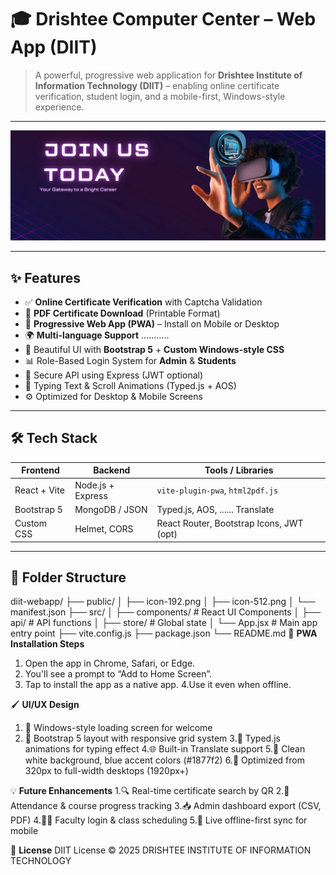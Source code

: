 # 🎓 Drishtee Computer Center – Web App (DIIT)

> A powerful, progressive web application for **Drishtee Institute of Information Technology (DIIT)** – enabling online certificate verification, student login, and a mobile-first, Windows-style experience.

---

![DIIT App Preview](https://raw.githubusercontent.com/hridesh-bharati/drishteeindia.com-hb/refs/heads/main/FrontEnd/public/images/mainSlider/slider3.webp)

---

## ✨ **Features**

- ✅ **Online Certificate Verification** with Captcha Validation
- 🧾 **PDF Certificate Download** (Printable Format)
- 📲 **Progressive Web App (PWA)** – Install on Mobile or Desktop
- 🌍 **Multi-language Support** ...........
- 🎨 Beautiful UI with **Bootstrap 5** + **Custom Windows-style CSS**
- 📊 Role-Based Login System for **Admin** & **Students**
- 🔐 Secure API using Express (JWT optional)
- 💬 Typing Text & Scroll Animations (Typed.js + AOS)
- ⚙️ Optimized for Desktop & Mobile Screens

---
## 🛠️ Tech Stack

| Frontend        | Backend           | Tools / Libraries                        |
|-----------------|-------------------|------------------------------------------|
| React + Vite    | Node.js + Express | `vite-plugin-pwa`, `html2pdf.js`         |
| Bootstrap 5     | MongoDB / JSON    | Typed.js, AOS, ...... Translate          |
| Custom CSS      | Helmet, CORS      | React Router, Bootstrap Icons, JWT (opt) |

---

## 📁 Folder Structure
diit-webapp/
├── public/
│ ├── icon-192.png
│ ├── icon-512.png
│ └── manifest.json
├── src/
│ ├── components/ # React UI Components
│ ├── api/ # API functions
│ ├── store/ # Global state
│ └── App.jsx # Main app entry point
├── vite.config.js
├── package.json
└── README.md
📱 **PWA Installation Steps**
1. Open the app in Chrome, Safari, or Edge.
2. You'll see a prompt to “Add to Home Screen”.
3. Tap to install the app as a native app.
4.Use it even when offline.

🖌️ **UI/UX Design**
1. 🎯 Windows-style loading screen for welcome
2. 🧭 Bootstrap 5 layout with responsive grid system
3.💬 Typed.js animations for typing effect
4.🌐 Built-in Translate support
5.🎨 Clean white background, blue accent colors (#1877f2)
6.📱 Optimized from 320px to full-width desktops (1920px+)

💡 **Future Enhancements**
1.🔍 Real-time certificate search by QR
2.📅 Attendance & course progress tracking
3.📥 Admin dashboard export (CSV, PDF)
4.👨‍🏫 Faculty login & class scheduling
5.📶 Live offline-first sync for mobile

📄 **License**
DIIT License © 2025 DRISHTEE INSTITUTE OF INFORMATION TECHNOLOGY
